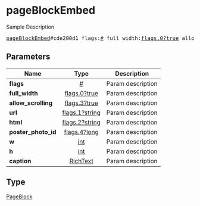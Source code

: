 # pageBlockEmbed

Sample Description

<pre>
<a href="../constructor/pageBlockEmbed.md">pageBlockEmbed</a>#cde200d1 flags:<a href="../type/#.md">#</a> full_width:<a href="../type/flags.0?true.md">flags.0?true</a> allow_scrolling:<a href="../type/flags.3?true.md">flags.3?true</a> url:<a href="../type/flags.1?string.md">flags.1?string</a> html:<a href="../type/flags.2?string.md">flags.2?string</a> poster_photo_id:<a href="../type/flags.4?long.md">flags.4?long</a> w:<a href="../type/int.md">int</a> h:<a href="../type/int.md">int</a> caption:<a href="../type/RichText.md">RichText</a> = <a href="../type/PageBlock.md">PageBlock</a>;
</pre>

## Parameters

| Name | Type | Description |
|------|:----:|-------------|
| **flags** | [#](../type/#.md) | Param description |
| **full_width** | [flags.0?true](../type/flags.0?true.md) | Param description |
| **allow_scrolling** | [flags.3?true](../type/flags.3?true.md) | Param description |
| **url** | [flags.1?string](../type/flags.1?string.md) | Param description |
| **html** | [flags.2?string](../type/flags.2?string.md) | Param description |
| **poster_photo_id** | [flags.4?long](../type/flags.4?long.md) | Param description |
| **w** | [int](../type/int.md) | Param description |
| **h** | [int](../type/int.md) | Param description |
| **caption** | [RichText](../type/RichText.md) | Param description |

## Type

[PageBlock](../type/PageBlock.md)
